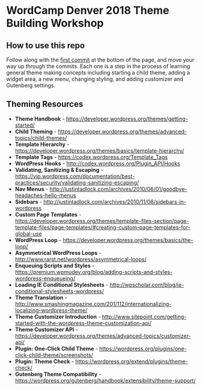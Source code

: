 # WordCamp Denver 2018 Theme Building Workshop

## How to use this repo
Follow along with the [first commit](https://github.com/davidwolfpaw/WordCamp-Denver-Theme-Workshop/commits/master) at the bottom of the page, and move your way up through the commits. Each one is a step in the process of learning general theme making concepts including starting a child theme, adding a widget area, a new menu, changing styling, and adding customizer and Gutenberg settings.

## Theming Resources

- **Theme Handbook** - https://developer.wordpress.org/themes/getting-started/
- **Child Theming** - https://developer.wordpress.org/themes/advanced-topics/child-themes/
- **Template Hierarchy** - https://developer.wordpress.org/themes/basics/template-hierarchy/
- **Template Tags** - https://codex.wordpress.org/Template_Tags
- **WordPress Hooks** - http://codex.wordpress.org/Plugin_API/Hooks
- **Validating, Sanitizing &amp; Escaping** - https://vip.wordpress.com/documentation/best-practices/security/validating-sanitizing-escaping/
- **Nav Menus** - http://justintadlock.com/archives/2010/06/01/goodbye-headaches-hello-menus
- **Sidebars** - http://justintadlock.com/archives/2010/11/08/sidebars-in-wordpress
- **Custom Page Templates** - https://developer.wordpress.org/themes/template-files-section/page-template-files/page-templates/#creating-custom-page-templates-for-global-use
- **WordPress Loop** - https://developer.wordpress.org/themes/basics/the-loop/
- **Asymmetrical WordPress Loops** - http://www.rarst.net/wordpress/asymmetrical-loops/
- **Enqueuing Scripts and Styles** - https://premium.wpmudev.org/blog/adding-scripts-and-styles-wordpress-enqueueing/
- **Loading IE Conditional Stylesheets** - http://wpscholar.com/blog/ie-conditional-stylesheets-wordpress/
- **Theme Translation** - http://www.smashingmagazine.com/201/112/internationalizing-localizing-wordpress-theme/
- **Theme Customizer Introduction** - http://www.sitepoint.com/getting-started-with-the-wordpress-theme-customization-api/
- **Theme Customizer API** - https://developer.wordpress.org/themes/advanced-topics/customizer-api/
- **Plugin: One-Click Child Theme** - https://wordpress.org/plugins/one-click-child-theme/screenshots/
- **Plugin: Theme Check** - https://wordpress.org/extend/plugins/theme-check/
- **Gutenberg Theme Compatibility** - https://wordpress.org/gutenberg/handbook/extensibility/theme-support/
